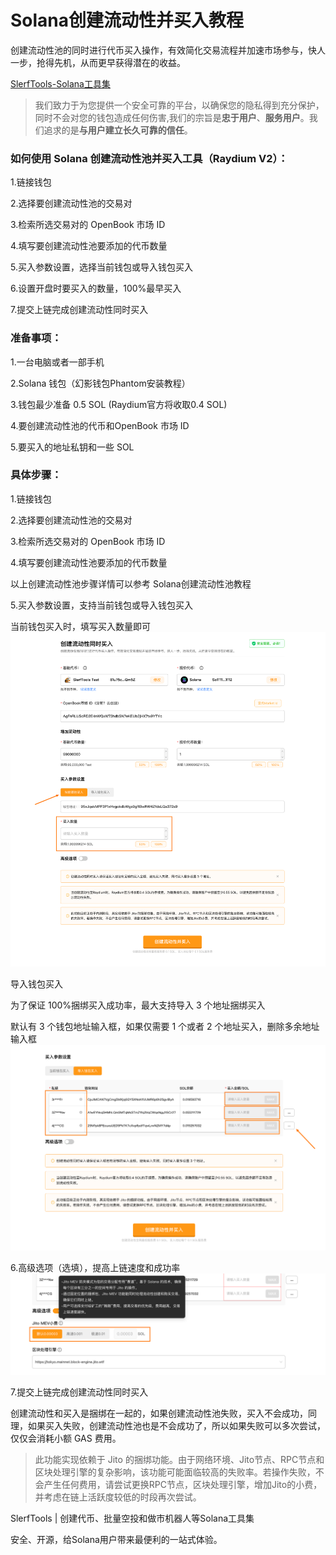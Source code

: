# Solana创建流动性并买入教程
创建流动性池的同时进行代币买入操作，有效简化交易流程并加速市场参与，快人一步，抢得先机，从而更早获得潜在的收益。

[SlerfTools-Solana工具集](https://slerf.tools)

>我们致力于为您提供一个安全可靠的平台，以确保您的隐私得到充分保护，同时不会对您的钱包造成任何伤害,我们的宗旨是**忠于用户**、**服务用户**。我们追求的是**与用户建立长久可靠的信任**。

### 如何使用 Solana 创建流动性池并买入工具（Raydium V2）：


1.链接钱包

2.选择要创建流动性池的交易对

3.检索所选交易对的 OpenBook 市场 ID

4.填写要创建流动性池要添加的代币数量

5.买入参数设置，选择当前钱包或导入钱包买入

6.设置开盘时要买入的数量，100%最早买入

7.提交上链完成创建流动性同时买入

### 准备事项：

1.一台电脑或者一部手机

2.Solana 钱包（幻影钱包Phantom安装教程）

3.钱包最少准备 0.5 SOL (Raydium官方将收取0.4 SOL)

4.要创建流动性池的代币和OpenBook 市场 ID

5.要买入的地址私钥和一些 SOL

### 具体步骤：

1.链接钱包

2.选择要创建流动性池的交易对

3.检索所选交易对的 OpenBook 市场 ID

4.填写要创建流动性池要添加的代币数量

以上创建流动性池步骤详情可以参考 Solana创建流动性池教程

5.买入参数设置，支持当前钱包或导入钱包买入

 当前钱包买入时，填写买入数量即可
![Alt text](./img/liquidity-create-and-buy-token_1.jpg)

导入钱包买入

为了保证 100%捆绑买入成功率，最大支持导入 3 个地址捆绑买入

默认有 3 个钱包地址输入框，如果仅需要 1 个或者 2 个地址买入，删除多余地址输入框
![Alt text](./img/liquidity-create-and-buy-token_2.jpg)


6.高级选项（选填），提高上链速度和成功率
![Alt text](./img/liquidity-create-and-buy-token_3.jpg)


7.提交上链完成创建流动性同时买入

创建流动性和买入是捆绑在一起的，如果创建流动性池失败，买入不会成功，同理，如果买入失败，创建流动性池也是不会成功了，所以如果失败可以多次尝试，仅仅会消耗小额 GAS 费用。

>此功能实现依赖于 Jito 的捆绑功能。由于网络环境、Jito节点、RPC节点和区块处理引擎的复杂影响，该功能可能面临较高的失败率。若操作失败，不会产生任何费用，请尝试更换RPC节点，区块处理引擎，增加Jito的小费，并考虑在链上活跃度较低的时段再次尝试。

SlerfTools | 创建代币、批量空投和做市机器人等Solana工具集

安全、开源，给Solana用户带来最便利的一站式体验。

